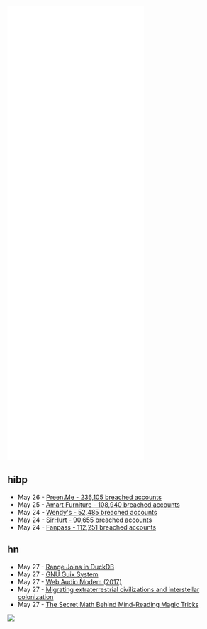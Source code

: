 ![Metrics](https://raw.githubusercontent.com/phixion/phixion/master/metrics.svg)

## hibp

<!--
for https://github.com/phixion/phixion/blob/main/.github/workflows/feeds.yml
-->
<!--START_SECTION:haveibeenpwnd-->
- May 26 - [Preen.Me - 236,105 breached accounts](https://haveibeenpwned.com/PwnedWebsites#PreenMe)
- May 25 - [Amart Furniture - 108,940 breached accounts](https://haveibeenpwned.com/PwnedWebsites#AmartFurniture)
- May 24 - [Wendy's - 52,485 breached accounts](https://haveibeenpwned.com/PwnedWebsites#Wendys)
- May 24 - [SirHurt - 90,655 breached accounts](https://haveibeenpwned.com/PwnedWebsites#SirHurt)
- May 24 - [Fanpass - 112,251 breached accounts](https://haveibeenpwned.com/PwnedWebsites#Fanpass)
<!--END_SECTION:haveibeenpwnd-->

## hn

<!--
for https://github.com/phixion/phixion/blob/main/.github/workflows/feeds.yml
-->
<!--START_SECTION:hn-->
- May 27 - [Range Joins in DuckDB](https://duckdb.org/2022/05/27/iejoin.html)
- May 27 - [GNU Guix System](https://en.wikipedia.org/wiki/GNU_Guix_System)
- May 27 - [Web Audio Modem (2017)](https://martinmelhus.com/web-audio-modem/)
- May 27 - [Migrating extraterrestrial civilizations and interstellar colonization](https://www.cambridge.org/core/journals/international-journal-of-astrobiology/article/migrating-extraterrestrial-civilizations-and-interstellar-colonization-implications-for-seti-and-seta/BFFC1BB63FED869C85172BB3CC88DBBB)
- May 27 - [The Secret Math Behind Mind-Reading Magic Tricks](https://www.quantamagazine.org/the-secret-math-behind-mind-reading-magic-tricks-20220527/)
<!--END_SECTION:hn-->

<!--
for https://yhype.me
-->
![](https://hit.yhype.me/github/profile?user_id=13013670)
